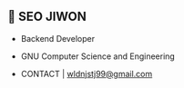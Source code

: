## 👤 SEO JIWON 
- Backend Developer
- GNU Computer Science and Engineering


- CONTACT  |  wldnjstj99@gmail.com
